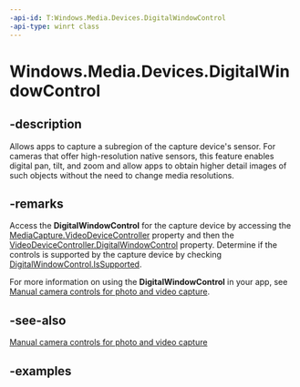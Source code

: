 ```yaml
---
-api-id: T:Windows.Media.Devices.DigitalWindowControl
-api-type: winrt class
---
```


# Windows.Media.Devices.DigitalWindowControl

<!--
public sealed class DigitalWindowControl
-->


## -description

Allows apps to capture a subregion of the capture device's sensor. For cameras that offer high-resolution native sensors, this feature enables digital pan, tilt, and zoom  and allow apps to obtain higher detail images of such objects without the need to change media resolutions.

## -remarks

Access the **DigitalWindowControl** for the capture device by accessing the [MediaCapture.VideoDeviceController](../windows.media.capture/mediacapture_videodevicecontroller.md) property and then the [VideoDeviceController.DigitalWindowControl](videodevicecontroller_digitalwindowcontrol.md) property. Determine if the controls is supported by the capture device by checking [DigitalWindowControl.IsSupported](digitalwindowcontrol_issupported.md).

For more information on using the **DigitalWindowControl** in your app, see [Manual camera controls for photo and video capture](/windows/uwp/audio-video-camera/capture-device-controls-for-photo-and-video-capture).

## -see-also

[Manual camera controls for photo and video capture](/windows/uwp/audio-video-camera/capture-device-controls-for-photo-and-video-capture)

## -examples


